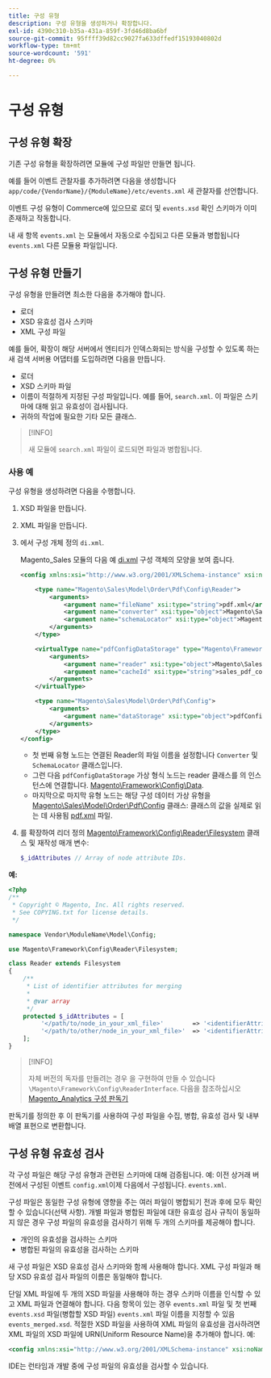 ```yaml
---
title: 구성 유형
description: 구성 유형을 생성하거나 확장합니다.
exl-id: 4390c310-b35a-431a-859f-3fd46d8ba6bf
source-git-commit: 95ffff39d82cc9027fa633dffedf15193040802d
workflow-type: tm+mt
source-wordcount: '591'
ht-degree: 0%

---
```


# 구성 유형

## 구성 유형 확장

기존 구성 유형을 확장하려면 모듈에 구성 파일만 만들면 됩니다.

예를 들어 이벤트 관찰자를 추가하려면 다음을 생성합니다 `app/code/{VendorName}/{ModuleName}/etc/events.xml` 새 관찰자를 선언합니다.

이벤트 구성 유형이 Commerce에 있으므로 로더 및 `events.xsd` 확인 스키마가 이미 존재하고 작동합니다.

내 새 항목 `events.xml` 는 모듈에서 자동으로 수집되고 다른 모듈과 병합됩니다 `events.xml` 다른 모듈용 파일입니다.

## 구성 유형 만들기

구성 유형을 만들려면 최소한 다음을 추가해야 합니다.

- 로더
- XSD 유효성 검사 스키마
- XML 구성 파일

예를 들어, 확장이 해당 서버에서 엔티티가 인덱스화되는 방식을 구성할 수 있도록 하는 새 검색 서버용 어댑터를 도입하려면 다음을 만듭니다.

- 로더
- XSD 스키마 파일
- 이름이 적절하게 지정된 구성 파일입니다. 예를 들어, `search.xml`. 이 파일은 스키마에 대해 읽고 유효성이 검사됩니다.
- 귀하의 작업에 필요한 기타 모든 클래스.

>[!INFO]
>
>새 모듈에 `search.xml` 파일이 로드되면 파일과 병합됩니다.

### 사용 예

구성 유형을 생성하려면 다음을 수행합니다.

1. XSD 파일을 만듭니다.
1. XML 파일을 만듭니다.
1. 에서 구성 개체 정의 `di.xml`.

   Magento_Sales 모듈의 다음 예 [di.xml](https://github.com/magento/magento2/blob/2.4/app/code/Magento/Sales/etc/di.xml) 구성 객체의 모양을 보여 줍니다.

   ```xml
   <config xmlns:xsi="http://www.w3.org/2001/XMLSchema-instance" xsi:noNamespaceSchemaLocation="urn:magento:framework:ObjectManager/etc/config.xsd">
   
       <type name="Magento\Sales\Model\Order\Pdf\Config\Reader">
           <arguments>
               <argument name="fileName" xsi:type="string">pdf.xml</argument>
               <argument name="converter" xsi:type="object">Magento\Sales\Model\Order\Pdf\Config\Converter</argument>
               <argument name="schemaLocator" xsi:type="object">Magento\Sales\Model\Order\Pdf\Config\SchemaLocator</argument>
           </arguments>
       </type>
   
       <virtualType name="pdfConfigDataStorage" type="Magento\Framework\Config\Data">
           <arguments>
               <argument name="reader" xsi:type="object">Magento\Sales\Model\Order\Pdf\Config\Reader</argument>
               <argument name="cacheId" xsi:type="string">sales_pdf_config</argument>
           </arguments>
       </virtualType>
   
       <type name="Magento\Sales\Model\Order\Pdf\Config">
           <arguments>
               <argument name="dataStorage" xsi:type="object">pdfConfigDataStorage</argument>
           </arguments>
       </type>
   </config>
   ```

   - 첫 번째 유형 노드는 연결된 Reader의 파일 이름을 설정합니다 `Converter` 및 `SchemaLocator` 클래스입니다.
   - 그런 다음 `pdfConfigDataStorage` 가상 형식 노드는 reader 클래스를 의 인스턴스에 연결합니다. [Magento\Framework\Config\Data](https://github.com/magento/magento2/blob/2.4/lib/internal/Magento/Framework/Config/Data.php).
   - 마지막으로 마지막 유형 노드는 해당 구성 데이터 가상 유형을 [Magento\Sales\Model\Order\Pdf\Config](https://github.com/magento/magento2/blob/2.4/app/code/Magento/Sales/Model/Order/Pdf/Config.php) 클래스: 클래스의 값을 실제로 읽는 데 사용됨 [pdf.xml](https://github.com/magento/magento2/blob/2.4/app/code/Magento/Sales/etc/pdf.xml) 파일.

1. 를 확장하여 리더 정의 [Magento\Framework\Config\Reader\Filesystem](https://github.com/magento/magento2/blob/2.4/lib/internal/Magento/Framework/Config/Reader/Filesystem.php) 클래스 및 재작성 매개 변수:

   ```php
   $_idAttributes // Array of node attribute IDs.
   ```

**예:**

```php
<?php
/**
 * Copyright © Magento, Inc. All rights reserved.
 * See COPYING.txt for license details.
 */

namespace Vendor\ModuleName\Model\Config;

use Magento\Framework\Config\Reader\Filesystem;

class Reader extends Filesystem
{
    /**
     * List of identifier attributes for merging
     *
     * @var array
     */
    protected $_idAttributes = [
         '</path/to/node_in_your_xml_file>'        => '<identifierAttributeName>',
         '</path/to/other/node_in_your_xml_file>'  => '<identifierAttributeName>',
    ];
}
```

>[!INFO]
>
>자체 버전의 독자를 만들려는 경우 을 구현하여 만들 수 있습니다 `\Magento\Framework\Config\ReaderInterface`. 다음을 참조하십시오 [Magento_Analytics 구성 판독기](https://github.com/magento/magento2/blob/2.4/app/code/Magento/Analytics/ReportXml/Config/Reader.php)

판독기를 정의한 후 이 판독기를 사용하여 구성 파일을 수집, 병합, 유효성 검사 및 내부 배열 표현으로 변환합니다.

## 구성 유형 유효성 검사

각 구성 파일은 해당 구성 유형과 관련된 스키마에 대해 검증됩니다. 예: 이전 상거래 버전에서 구성된 이벤트 `config.xml`이제 다음에서 구성됩니다. `events.xml`.

구성 파일은 동일한 구성 유형에 영향을 주는 여러 파일이 병합되기 전과 후에 모두 확인할 수 있습니다(선택 사항). 개별 파일과 병합된 파일에 대한 유효성 검사 규칙이 동일하지 않은 경우 구성 파일의 유효성을 검사하기 위해 두 개의 스키마를 제공해야 합니다.

- 개인의 유효성을 검사하는 스키마
- 병합된 파일의 유효성을 검사하는 스키마

새 구성 파일은 XSD 유효성 검사 스키마와 함께 사용해야 합니다. XML 구성 파일과 해당 XSD 유효성 검사 파일의 이름은 동일해야 합니다.

단일 XML 파일에 두 개의 XSD 파일을 사용해야 하는 경우 스키마 이름을 인식할 수 있고 XML 파일과 연결해야 합니다.
다음 항목이 있는 경우 `events.xml` 파일 및 첫 번째 `events.xsd` 파일(병합할 XSD 파일) `events.xml` 파일 이름을 지정할 수 있음 `events_merged.xsd`.
적절한 XSD 파일을 사용하여 XML 파일의 유효성을 검사하려면 XML 파일의 XSD 파일에 URN(Uniform Resource Name)을 추가해야 합니다. 예:

```xml
<config xmlns:xsi="http://www.w3.org/2001/XMLSchema-instance" xsi:noNamespaceSchemaLocation="urn:magento:framework:ObjectManager:etc/config.xsd">
```

IDE는 런타임과 개발 중에 구성 파일의 유효성을 검사할 수 있습니다.
